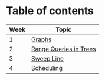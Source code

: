 # Table of contents

 Week| Topic| 
--------|-------------------
1| [Graphs](Graphs.md)
2| [Range Queries in Trees](RangeQueries.md)
3| [Sweep Line](SweepLine.md)
4| [Scheduling](Scheduling.md)




